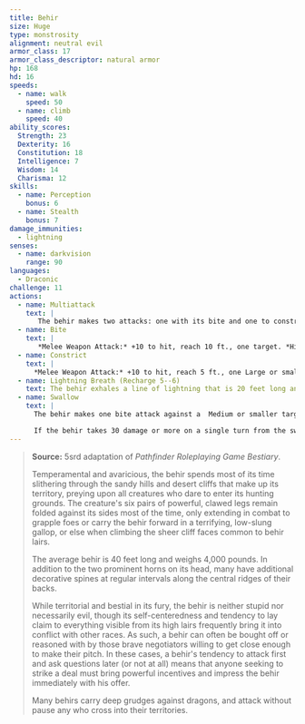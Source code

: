 ```yaml
---
title: Behir
size: Huge
type: monstrosity
alignment: neutral evil
armor_class: 17
armor_class_descriptor: natural armor
hp: 168
hd: 16
speeds:
  - name: walk
    speed: 50
  - name: climb
    speed: 40
ability_scores:
  Strength: 23
  Dexterity: 16
  Constitution: 18
  Intelligence: 7
  Wisdom: 14
  Charisma: 12
skills:
  - name: Perception
    bonus: 6
  - name: Stealth
    bonus: 7
damage_immunities:
  - lightning
senses:
  - name: darkvision
    range: 90
languages:
  - Draconic
challenge: 11
actions:
  - name: Multiattack
    text: |
       The behir makes two attacks: one with its bite and one to constrict.
  - name: Bite
    text: |
       *Melee Weapon Attack:* +10 to hit, reach 10 ft., one target. *Hit:* 22 (3d10 + 6) piercing damage.
  - name: Constrict
    text: |
      *Melee Weapon Attack:* +10 to hit, reach 5 ft., one Large or smaller creature. *Hit:* 17 (2d10 + 6) bludgeoning damage plus 17 (2d10 + 6) slashing damage. The target is grappled (escape DC 16) if the behir isn't already constricting a creature, and the target is restrained until this grapple ends.
  - name: Lightning Breath (Recharge 5--6)
    text: The behir exhales a line of lightning that is 20 feet long and 5 feet wide. Each creature in that line must make a DC 16 Dexterity saving throw, taking 66 (12d10) lightning damage on a failed save, or half as much damage on a successful one.
  - name: Swallow
    text: |
      The behir makes one bite attack against a  Medium or smaller target it is grappling. If the attack hits, the target is also swallowed, and the grapple ends. While swallowed, the target is blinded and restrained, it has total cover against attacks and other effects outside the behir, and it takes 21 (6d6) acid damage at the start of each of the behir's turns. A behir can have only one creature swallowed at a time.

      If the behir takes 30 damage or more on a single turn from the swallowed creature, the behir must succeed on a DC 14 Constitution saving throw at the end of that turn or regurgitate the creature, which falls prone in a space within 10 feet of the behir. If the behir dies, a swallowed creature is no longer restrained by it and can escape from the corpse by using 15 feet of movement, exiting prone.
---
```


> **Source:** 5srd adaptation of *Pathfinder Roleplaying Game Bestiary*.
>
> Temperamental and avaricious, the behir spends most of its time slithering through the sandy hills and desert cliffs that make up its territory, preying upon all creatures who dare to enter its hunting grounds. The creature's six pairs of powerful, clawed legs remain folded against its sides most of the time, only extending in combat to grapple foes or carry the behir forward in a terrifying, low-slung gallop, or else when climbing the sheer cliff faces common to behir lairs.
>
> The average behir is 40 feet long and weighs 4,000 pounds. In addition to the two prominent horns on its head, many have additional decorative spines at regular intervals along the central ridges of their backs.
>
> While territorial and bestial in its fury, the behir is neither stupid nor necessarily evil, though its self-centeredness and tendency to lay claim to everything visible from its high lairs frequently bring it into conflict with other races. As such, a behir can often be bought off or reasoned with by those brave negotiators willing to get close enough to make their pitch. In these cases, a behir's tendency to attack first and ask questions later (or not at all) means that anyone seeking to strike a deal must bring powerful incentives and impress the behir immediately with his offer.
>
> Many behirs carry deep grudges against dragons, and attack without pause any who cross into their territories.
